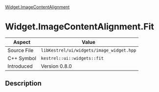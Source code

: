 [Widget.ImageContentAlignment](index)
# Widget.ImageContentAlignment.Fit
| Aspect | Value |
| --- | --- |
| Source File | `libKestrel/ui/widgets/image_widget.hpp` |
| C++ Symbol | `kestrel::ui::widgets::fit` |
| Introduced | Version 0.8.0 |
## Description

